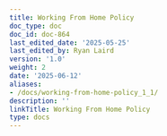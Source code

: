 ```yaml
---
title: Working From Home Policy
doc_type: doc
doc_id: doc-864
last_edited_date: '2025-05-25'
last_edited_by: Ryan Laird
version: '1.0'
weight: 2
date: '2025-06-12'
aliases:
- /docs/working-from-home-policy_1_1/
description: ''
linkTitle: Working From Home Policy
type: docs
---
```


<!-- Unsupported block type: unsupported -->
